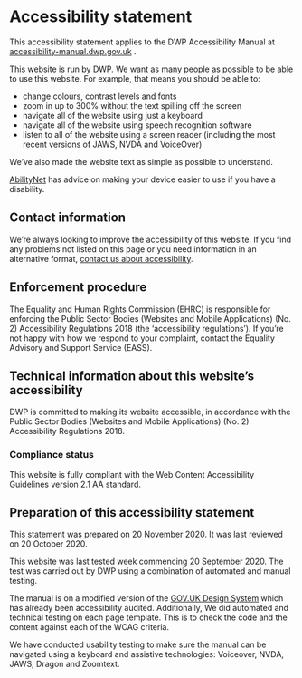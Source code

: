 # Accessibility statement

This accessibility statement applies to the DWP Accessibility Manual at [accessibility-manual.dwp.gov.uk](/) .

This website is run by DWP. We want as many people as possible to be able to use this website. For example, that means you should be able to:

- change colours, contrast levels and fonts
- zoom in up to 300% without the text spilling off the screen
- navigate all of the website using just a keyboard
- navigate all of the website using speech recognition software
- listen to all of the website using a screen reader (including the most recent versions of JAWS, NVDA and VoiceOver)

We’ve also made the website text as simple as possible to understand.

[AbilityNet](https://mcmw.abilitynet.org.uk/) has advice on making your device easier to use if you have a disability.

## Contact information

We’re always looking to improve the accessibility of this website. If you find any problems not listed on this page or you need information in an alternative format, [contact us about accessibility](https://secure.dwp.gov.uk/contact-dwp-about-accessibility).

## Enforcement procedure

The Equality and Human Rights Commission (EHRC) is responsible for enforcing the Public Sector Bodies (Websites and Mobile Applications) (No. 2) Accessibility Regulations 2018 (the ‘accessibility regulations’). If you’re not happy with how we respond to your complaint, contact the Equality Advisory and Support Service (EASS).

## Technical information about this website’s accessibility

DWP is committed to making its website accessible, in accordance with the Public Sector Bodies (Websites and Mobile Applications) (No. 2) Accessibility Regulations 2018.

### Compliance status

This website is fully compliant with the Web Content Accessibility Guidelines version 2.1 AA standard.

## Preparation of this accessibility statement

This statement was prepared on 20 November 2020\. It was last reviewed on 20 October 2020.

This website was last tested week commencing 20 September 2020\. The test was carried out by DWP using a combination of automated and manual testing.

The manual is on a modified version of the [GOV.UK Design System](https://design-system.service.gov.uk/) which has already been accessibility audited. Additionally, We did automated and technical testing on each page template. This is to check the code and the content against each of the WCAG criteria.

We have conducted usability testing to make sure the manual can be navigated using a keyboard and assistive technologies: Voiceover, NVDA, JAWS, Dragon and Zoomtext.
